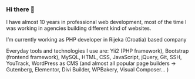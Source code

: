 ### Hi there 👋

I have almost 10 years in professional web development, most of the time I was working in agencies building different kind of websites. 

I’m currently working as PHP developer in Rijeka (Croatia) based company 

Everyday tools and technologies I use are: Yii2 (PHP framework), Bootstrap (frontend framework), MySQL, HTML, CSS, JavaScript, jQuery, Git, SSH, YouTrack, WordPress as CMS (and almost all popular page builders -> Gutenberg, Elementor, Divi Builder, WPBakery, Visual Composer... )

 
<!--
**npapratovic/npapratovic** is a ✨ _special_ ✨ repository because its `README.md` (this file) appears on your GitHub profile.

Here are some ideas to get you started:

- 🔭 I’m currently working on ...
- 🌱 I’m currently learning ...
- 👯 I’m looking to collaborate on ...
- 🤔 I’m looking for help with ...
- 💬 Ask me about ...
- 📫 How to reach me: ...
- 😄 Pronouns: ...
- ⚡ Fun fact: ...
-->
